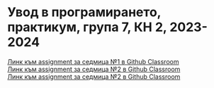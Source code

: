 # Увод в програмирането, практикум, група 7, КН 2, 2023-2024

[Линк към assignment за седмица №1 в Github Classroom](https://classroom.github.com/a/mPAcWx5j)   
[Линк към assignment за седмица №2 в Github Classroom](https://classroom.github.com/a/QM5Y1TMn)    
[Линк към assignment за седмица №2 в Github Classroom](https://classroom.github.com/a/3k-5gmhe)
